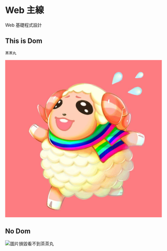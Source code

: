 # Web 主線
Web 基礎程式設計
## This is Dom
```bash
茶茶丸
```
![茶茶丸](./image/Dom.jpg)
## No Dom
![圖片損毀看不到茶茶丸]()